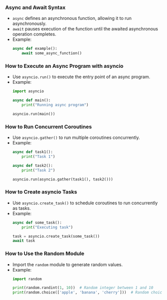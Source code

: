 ### **Async and Await Syntax**  
- `async` defines an asynchronous function, allowing it to run asynchronously.  
- `await` pauses execution of the function until the awaited asynchronous operation completes.  
- Example:
  ```python
  async def example():
      await some_async_function()
  ```

### **How to Execute an Async Program with asyncio**  
- Use `asyncio.run()` to execute the entry point of an async program.  
- Example:
  ```python
  import asyncio

  async def main():
      print("Running async program")

  asyncio.run(main())
  ```

### **How to Run Concurrent Coroutines**  
- Use `asyncio.gather()` to run multiple coroutines concurrently.  
- Example:
  ```python
  async def task1():
      print("Task 1")

  async def task2():
      print("Task 2")

  asyncio.run(asyncio.gather(task1(), task2()))
  ```

### **How to Create asyncio Tasks**  
- Use `asyncio.create_task()` to schedule coroutines to run concurrently as tasks.  
- Example:
  ```python
  async def some_task():
      print("Executing task")

  task = asyncio.create_task(some_task())
  await task
  ```

### **How to Use the Random Module**  
- Import the `random` module to generate random values.  
- Example:
  ```python
  import random

  print(random.randint(1, 10))  # Random integer between 1 and 10
  print(random.choice(['apple', 'banana', 'cherry']))  # Random choice from a list
  ```